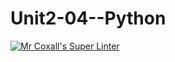 # Unit2-04--Python
[![Mr Coxall's Super Linter](https://github.com/CS3U-Programming-AbdulrahmanA/Unit2-04--Python/workflows/Mr%20Coxall's%20Super%20Linter/badge.svg)](https://github.com/CS3U-Programming-AbdulrahmanA/Unit2-04--Python/actions/)
